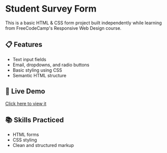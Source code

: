 # Student Survey Form

This is a basic HTML & CSS form project built independently while learning from FreeCodeCamp's Responsive Web Design course.

## 📋 Features

- Text input fields
- Email, dropdowns, and radio buttons
- Basic styling using CSS
- Semantic HTML structure

## 🚀 Live Demo

[Click here to view it]() 

## 📚 Skills Practiced

- HTML forms
- CSS styling
- Clean and structured markup
